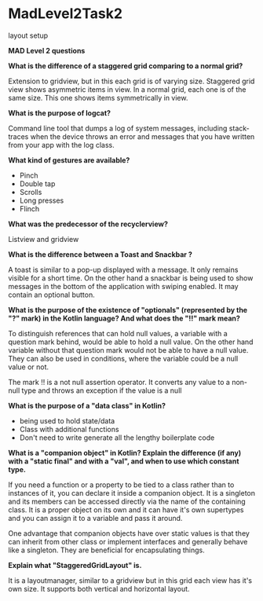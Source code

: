 # MadLevel2Task2
layout setup

**MAD Level 2 questions**

**What is the difference of a staggered grid comparing to a normal grid?**

Extension to gridview, but in this each grid is of varying size. Staggered grid view shows asymmetric items in view. In a normal grid, each one is of the same size. This one shows items symmetrically in view.

**What is the purpose of logcat?**

Command line tool that dumps a log of system messages, including stack-traces when the device throws an error and messages that you have written from your app with the log class.

**What kind of gestures are available?**

- Pinch
- Double tap
- Scrolls
- Long presses
- Flinch

**What was the predecessor of the recyclerview?**

Listview and gridview

**What is the difference between a Toast and Snackbar ?**

A toast is similar to a pop-up displayed with a message. It only remains visible for a short time. On the other hand a snackbar is being used to show messages in the bottom of the application with swiping enabled. It may contain an optional button.

**What is the purpose of the existence of &quot;optionals&quot; (represented by the &quot;?&quot; mark) in the Kotlin language? And what does the &quot;!!&quot; mark mean?**

To distinguish references that can hold null values, a variable with a question mark behind, would be able to hold a null value. On the other hand variable without that question mark would not be able to have a null value. They can also be used in conditions, where the variable could be a null value or not.

The mark !! is a not null assertion operator. It converts any value to a non-null type and throws an exception if the value is a null

**What is the purpose of a &quot;data class&quot; in Kotlin?**

- being used to hold state/data
- Class with additional functions
- Don&#39;t need to write generate all the lengthy boilerplate code

**What is a &quot;companion object&quot; in Kotlin? Explain the difference (if any) with a &quot;static final&quot; and with a &quot;val&quot;, and when to use which constant type.**

If you need a function or a property to be tied to a class rather than to instances of it, you can declare it inside a companion object. It is a singleton and its members can be accessed directly via the name of the containing class. It is a proper object on its own and it can have it&#39;s own supertypes and you can assign it to a variable and pass it around.

One advantage that companion objects have over static values is that they can inherit from other class or implement interfaces and generally behave like a singleton. They are beneficial for encapsulating things.

**Explain what &quot;StaggeredGridLayout&quot; is.**

It is a layoutmanager, similar to a gridview but in this grid each view has it&#39;s own size. It supports both vertical and horizontal layout.
